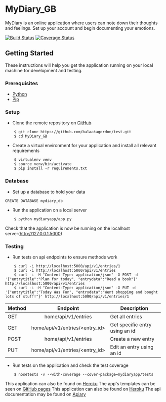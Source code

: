# MyDiary_GB

MyDiary is an online application where users can note down their thoughts and feelings. Set up your account and begin documenting your emotions.

[![Build Status](https://travis-ci.org/balaakagordon/challenge3.svg?branch=finish_feedback)](https://travis-ci.org/balaakagordon/challenge3)
[![Coverage Status](https://coveralls.io/repos/github/balaakagordon/challenge3/badge.svg)](https://coveralls.io/github/balaakagordon/challenge3)


## Getting Started
These instructions will help you get the application running on your local machine for development and testing.

### Prerequisites
* [Python](https://www.python.org/getit/)
* [Pip](https://pip.pypa.io/en/stable/installing/)

### Setup
* Clone the remote repository on [GitHub](https://github.com/new)
```
    $ git clone https://github.com/balaakagordon/test.git
    $ cd MyDiary_GB
```

* Create a virtual environment for your application and install all relevant requirements
```
    $ virtualenv venv
    $ source venv/bin/activate
    $ pip install -r requirements.txt
```

### Database
* Set up a database to hold your data
```
CREATE DATABASE mydiary_db
```

* Run the application on a local server
```
    $ python mydiaryapp/app.py
```
Check that the application is now be running on the localhost server(http://127.0.0.1:5000)

### Testing
* Run tests on api endpoints to ensure methods work
```
    $ curl -i http://localhost:5000/api/v1/entries/1
    $ curl -i http://localhost:5000/api/v1/entries
    $ curl -i -H "Content-Type: application/json" -X POST -d '{"entrytitle":"Plan for today", "entrydata":"Read a book"}' http://localhost:5000/api/v1/entries
    $ curl -i -H "Content-Type: application/json" -X PUT -d '{"entrytitle":"Today Was Fun", "entrydata":"Went shopping and bought lots of stuff!"}' http://localhost:5000/api/v1/entries/1
```

| Method       | Endpoint           | Description  |
| ------------- |:-------------:| -----|
| GET      | home/api/v1/entries | Get all entries
| GET      | home/api/v1/entries/<entry_id>      | Get specific entry using an id |
| POST | home/api/v1/entries      | Create a new entry |
| PUT      | home/api/v1/entries/<entry_id>      | Edit an entry using an id |

* Run tests on the application and check the test coverage
```
    $ nosetests -v --with-coverage --cover-package=mydiaryapp/tests
```

This application can also be found on [Heroku](https://mydiary3-gbalaaka.herokuapp.com/api/v1/entries)
The app's templates can be seen on [GitHub pages](https://balaakagordon.github.io/MyDiary_GB/)
This application can also be found on [Heroku](https://mydiary3-gbalaaka.herokuapp.com/api/v1/entries)
The api documentation may be found on [Apiary](https://mydiary17.docs.apiary.io/#)